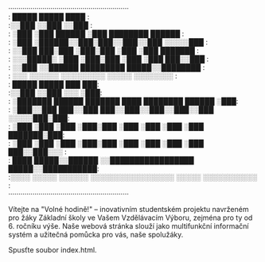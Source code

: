 
····························································                                                       
: █████   █████       ████                                   :                                                       
:░░███   ░░███       ░░███                                 :                                                       
: ░███    ░███ ██████ ░███ ████████    ██████              :                                                       
: ░███    ░██████░░███░███░░███░░███  ░░░░░███             :                                                       
: ░░███   ███░███ ░███░███ ░███ ░███   ███████             :                                                       
:  ░░░█████░ ░███ ░███░███ ░███ ░███  ███░░███             :                                                       
:    ░░███   ░░██████ █████████ █████░░████████            :                                                       
:     ░░░     ░░░░░░ ░░░░░░░░░ ░░░░░  ░░░░░░░░             :                                                       
: █████                   █████ ███                     ███:                                                       
:░░███                   ░░███ ░░░                     ░███:                                                       
: ░███████    ██████   ███████ ████ ████████    ██████ ░███:                                                       
: ░███░░███  ███░░███ ███░░███░░███░░███░░███  ░░░░░███░███:                                                       
: ░███ ░███ ░███ ░███░███ ░███ ░███ ░███ ░███   ███████░███:                                                       
: ░███ ░███ ░███ ░███░███ ░███ ░███ ░███ ░███  ███░░███░░░ :                                                       
: ████ █████░░██████ ░░█████████████████ █████░░███████████:                                                       
:░░░░ ░░░░░  ░░░░░░   ░░░░░░░░░░░░░░░░░ ░░░░░  ░░░░░░░░░░░ :                                                       
····························································                                                       


Vítejte na "Volné hodině!" – inovativním studentském projektu
navrženém pro žáky Základní školy ve Vašem Vzdělávacím Výboru,
zejména pro ty od 6. ročníku výše. Naše webová stránka slouží jako multifunkční informační systém a
užitečná pomůcka pro vás, naše spolužáky.



Spusťte soubor index.html.
